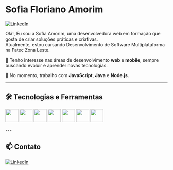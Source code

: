 # Sofia Floriano Amorim

[![LinkedIn](https://img.shields.io/badge/LinkedIn-blue?logo=linkedin&style=for-the-badge)](https://www.linkedin.com/in/sofia-floriano-amorim-8b1372207/)

Olá!, Eu sou a Sofia Amorim, uma desenvolvedora web em formação que gosta de criar soluções práticas e criativas.  
Atualmente, estou cursando Desenvolvimento de Software Multiplataforma na Fatec Zona Leste.

🚀 Tenho interesse nas áreas de desenvolvimento **web** e **mobile**, sempre buscando evoluir e aprender novas tecnologias.

💼 No momento, trabalho com **JavaScript**, **Java** e **Node.js**.

---

## 🛠️ Tecnologias e Ferramentas

<p>
  <img src="https://cdn.jsdelivr.net/gh/devicons/devicon/icons/html5/html5-original.svg" width="40"/>
  <img src="https://cdn.jsdelivr.net/gh/devicons/devicon/icons/css3/css3-original.svg" width="40"/>
  <img src="https://cdn.jsdelivr.net/gh/devicons/devicon/icons/javascript/javascript-original.svg" width="40"/>
  <img src="https://cdn.jsdelivr.net/gh/devicons/devicon/icons/java/java-original.svg" width="40"/>
  <img src="https://cdn.jsdelivr.net/gh/devicons/devicon/icons/nodejs/nodejs-original.svg" width="40"/>
  <img src="https://cdn.jsdelivr.net/gh/devicons/devicon/icons/github/github-original.svg" width="40"/>
  <img src="https://upload.wikimedia.org/wikipedia/commons/4/4b/Ejs_logo.svg" width="40"/>
</p>
---

## 📫 Contato

[![LinkedIn](https://img.shields.io/badge/LinkedIn-blue?logo=linkedin&style=flat-square)](https://www.linkedin.com/in/sofia-floriano-amorim-8b1372207/)
